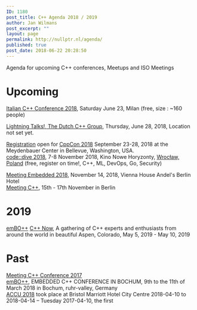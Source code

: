 ```yaml
---
ID: 1180
post_title: C++ Agenda 2018 / 2019
author: Jan Wilmans
post_excerpt: ""
layout: page
permalink: http://nullptr.nl/agenda/
published: true
post_date: 2018-06-22 20:28:50
---
```

Agenda for upcoming C++ conferences, Meetups and ISO Meetings

# Upcoming

[Italian C++ Conference 2018][1], Saturday June 23, Milan (free, size : ~160 people)

[Lightning Talks!, The Dutch C++ Group][2], Thursday, June 28, 2018, Location not set yet.

[Registration][3] open for [CppCon 2018][4] September 23-28, 2018 at the Meydenbauer Center in Bellevue, Washington, USA.  
[code::dive 2018][5], 7-8 November 2018, Kino Nowe Horyzonty, [Wrocław, Poland][6] (free, register on time!, C++, ML, DevOps, Go, Security)

[Meeting Embedded 2018][7], November 14, 2018, Vienna House Andel's Berlin Hotel  
[Meeting C++][8], 15th - 17th November in Berlin

# 2019

[emBO++][9] [C++ Now][10], A gathering of C++ experts and enthusiasts from around the world in beautiful Aspen, Colorado, May 5, 2019 - May 10, 2019

# Past

[Meeting C++ Conference 2017][11]  
[emBO++][9], EMBEDDED C++ CONFERENCE IN BOCHUM, 9th to the 11th of March 2018 in Bochum, ruhr-valley, Germany  
[ACCU 2018][12] took place at Bristol Marriott Hotel City Centre 2018-04-10 to 2018-04-14 – Tuesday 2017-04-10, the first

 [1]: https://www.italiancpp.org/event/itcppcon18/
 [2]: https://www.meetup.com/The-Dutch-Cpp-Group/events/251860695/?rv=me1&_xtd=gatlbWFpbF9jbGlja9oAJGU4ZTdiNDI2LThkNGUtNDYwZS1iMjJmLTEwYzkzMWY0MTU0ZQ&_af=event&_af_eid=251860695&https=on
 [3]: https://www.eventbrite.com/e/cppcon-2018-registration-38781666007
 [4]: https://cppcon.org/
 [5]: http://codedive.pl/
 [6]: https://www.google.nl/maps/place/Wroc%C5%82aw,+Poland/data=!4m2!3m1!1s0x470fe9c2d4b58abf:0xb70956aec205e0f5?sa=X&ved=0ahUKEwib2cvFgOjbAhUM16QKHaBIDeEQ8gEI0wEwEQ
 [7]: https://meetingembedded.com/2018/
 [8]: http://meetingcpp.com/
 [9]: https://www.embo.io/
 [10]: http://cppnow.org/
 [11]: http://meetingcpp.com/2017/
 [12]: https://conference.accu.org/2018/accu2018.html